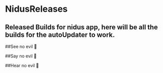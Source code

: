 # NidusReleases

## Released Builds for nidus app, here will be all the builds for the autoUpdater to work.

##See no evil :japanese_goblin:

##Say no evil :japanese_goblin:

##Hear no evil :japanese_goblin: 
